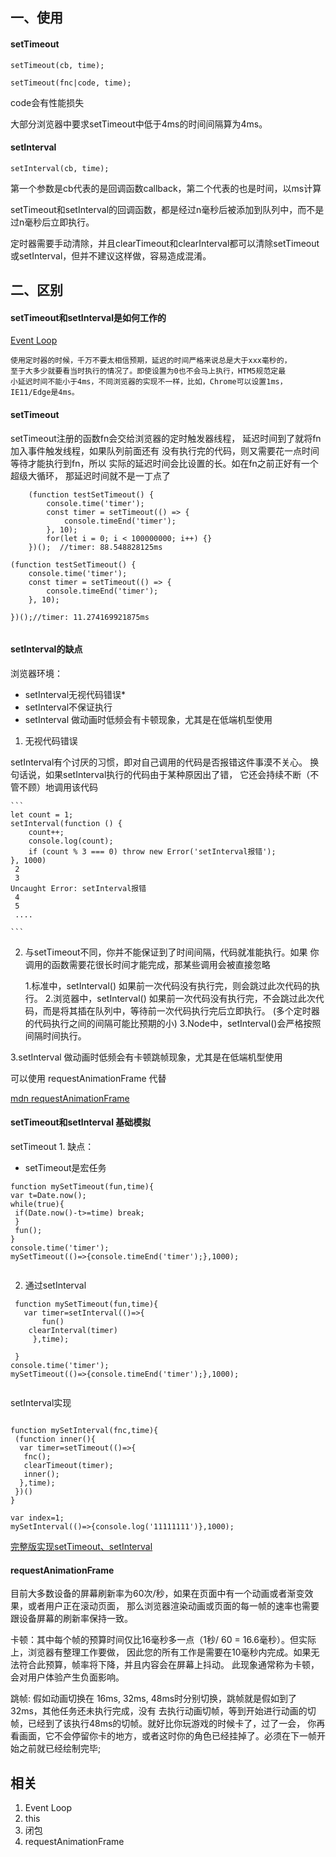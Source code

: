 ## 一、使用

#### setTimeout
```
setTimeout(cb, time);

setTimeout(fnc|code, time);

```
code会有性能损失

大部分浏览器中要求setTimeout中低于4ms的时间间隔算为4ms。

#### setInterval
```
setInterval(cb, time);

```

第一个参数是cb代表的是回调函数callback，第二个代表的也是时间，以ms计算

setTimeout和setInterval的回调函数，都是经过n毫秒后被添加到队列中，而不是过n毫秒后立即执行。

 定时器需要手动清除，并且clearTimeout和clearInterval都可以清除setTimeout或setInterval，但并不建议这样做，容易造成混淆。
 
## 二、区别

#### setTimeout和setInterval是如何工作的

[Event Loop](99.2Event%20Loop.md)
```
使用定时器的时候，千万不要太相信预期，延迟的时间严格来说总是大于xxx毫秒的，
至于大多少就要看当时执行的情况了。即使设置为0也不会马上执行，HTM5规范定最
小延迟时间不能小于4ms，不同浏览器的实现不一样，比如，Chrome可以设置1ms，
IE11/Edge是4ms。
```

#### setTimeout
setTimeout注册的函数fn会交给浏览器的定时触发器线程，
延迟时间到了就将fn加入事件触发线程，如果队列前面还有
没有执行完的代码，则又需要花一点时间等待才能执行到fn，所以
实际的延迟时间会比设置的长。如在fn之前正好有一个超级大循环，
那延迟时间就不是一丁点了

```
    (function testSetTimeout() {
        console.time('timer');
        const timer = setTimeout(() => {
            console.timeEnd('timer');
        }, 10);
        for(let i = 0; i < 100000000; i++) {}
    })();  //timer: 88.548828125ms

(function testSetTimeout() {
    console.time('timer');
    const timer = setTimeout(() => {
        console.timeEnd('timer');
    }, 10);
 
})();//timer: 11.274169921875ms


```



#### setInterval的缺点
浏览器环境：

* setInterval无视代码错误*
* setInterval不保证执行
* setInterval 做动画时低频会有卡顿现象，尤其是在低端机型使用


1. 无视代码错误

setInterval有个讨厌的习惯，即对自己调用的代码是否报错这件事漠不关心。
换句话说，如果setInterval执行的代码由于某种原因出了错，
它还会持续不断（不管不顾）地调用该代码

    ```
    let count = 1;
    setInterval(function () {
        count++;
        console.log(count);
        if (count % 3 === 0) throw new Error('setInterval报错');
    }, 1000)
     2
     3
    Uncaught Error: setInterval报错
     4
     5
     ....
    
    ```


2. 与setTimeout不同，你并不能保证到了时间间隔，代码就准能执行。如果
你调用的函数需要花很长时间才能完成，那某些调用会被直接忽略
 
  
    1.标准中，setInterval() 如果前一次代码没有执行完，则会跳过此次代码的执行。
    2.浏览器中，setInterval() 如果前一次代码没有执行完，不会跳过此次代码，而是将其插在队列中，等待前一次代码执行完后立即执行。
    (多个定时器的代码执行之间的间隔可能比预期的小)
    3.Node中，setInterval()会严格按照间隔时间执行。


3.setInterval 做动画时低频会有卡顿跳帧现象，尤其是在低端机型使用

可以使用 requestAnimationFrame 代替

[mdn requestAnimationFrame](https://developer.mozilla.org/zh-CN/docs/Web/API/Window/requestAnimationFrame)


#### setTimeout和setInterval 基础模拟

setTimeout
1.
缺点：
* setTimeout是宏任务

```
function mySetTimeout(fun,time){
var t=Date.now();
while(true){
 if(Date.now()-t>=time) break;
 }
 fun();
}
console.time('timer');
mySetTimeout(()=>{console.timeEnd('timer');},1000);


```
2. 通过setInterval
```
 function mySetTimeout(fun,time){
   var timer=setInterval(()=>{
       fun()
    clearInterval(timer)
     },time);
   
 }
console.time('timer');
mySetTimeout(()=>{console.timeEnd('timer');},1000);


```

setInterval实现

```

function mySetInterval(fnc,time){
 (function inner(){
  var timer=setTimeout(()=>{
   fnc();
   clearTimeout(timer);
   inner();
  },time);
 })()
}

var index=1;
mySetInterval(()=>{console.log('11111111')},1000);

```

[完整版实现setTimeout、setInterval](../../js/handwritten/setTimeout.js)

#### requestAnimationFrame

目前大多数设备的屏幕刷新率为60次/秒，如果在页面中有一个动画或者渐变效果，或者用户正在滚动页面，
那么浏览器渲染动画或页面的每一帧的速率也需要跟设备屏幕的刷新率保持一致。

卡顿：其中每个帧的预算时间仅比16毫秒多一点（1秒/ 60 = 16.6毫秒）。但实际上，浏览器有整理工作要做，
因此您的所有工作是需要在10毫秒内完成。如果无法符合此预算，帧率将下降，并且内容会在屏幕上抖动。
此现象通常称为卡顿，会对用户体验产生负面影响。

跳帧: 假如动画切换在 16ms, 32ms, 48ms时分别切换，跳帧就是假如到了32ms，其他任务还未执行完成，没有
去执行动画切帧，等到开始进行动画的切帧，已经到了该执行48ms的切帧。就好比你玩游戏的时候卡了，过了一会，
你再看画面，它不会停留你卡的地方，或者这时你的角色已经挂掉了。必须在下一帧开始之前就已经绘制完毕;


## 相关
1. Event Loop
2. this
3. 闭包
4. requestAnimationFrame
